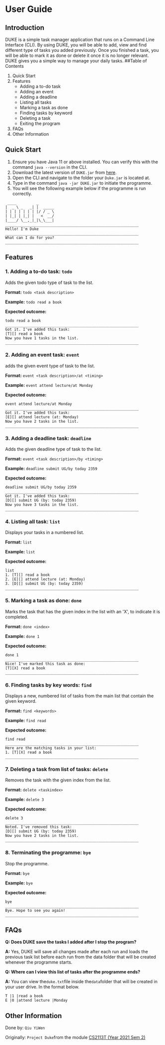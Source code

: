 # User Guide
## Introduction
DUKE is a simple task manager application that runs on a Command Line Interface
(CLI). By using DUKE, you will be able to add, view and find different type of 
tasks you added previously. Once you finished a task, you will be able to 
mark it as done or delete it once it is no longer relevant.
DUKE gives you a simple way to manage your daily tasks.
##Table of Contents
1. Quick Start
2. Features
   * Adding a to-do task
   * Adding an event
   * Adding a deadline
   * Listing all tasks
   * Marking a task as done
   * Finding tasks by keyword
   * Deleting a task
   * Exiting the program
3. FAQs
4. Other Information
## Quick Start
1. Ensure you have Java 11 or above installed. You can verify this with the command `java --version` in the CLI.
2. Download the latest version of `DUKE.jar` from [here](https://github.com/e00426142/ip/releases). 
3. Open the CLI and navigate to the folder your `Duke.jar` is located at.
4. Type in the command `java -jar DUKE.jar` to initiate the programme.
5. You will see the following example below if the programme is run correctly.
```
 ____         _        
|  _ \ _   _| |  _____ 
| | | | | | | |/ / _ \
| |_| | |_| |   <  __/
|____/ \__,_|_|\_\___|
____________________________________________________________
Hello! I'm Duke
____________________________________________________________
What can I do for you?
____________________________________________________________
```
## Features

### 1. Adding a to-do task: `todo`
Adds the given todo type of task to the list.

**Format:** `todo <task description>`

**Example:** `todo read a book`

**Expected outcome:**
```
todo read a book
____________________________________________________________
Got it. I've added this task:
[T][] read a book
Now you have 1 tasks in the list.
____________________________________________________________
```

### 2. Adding an event task: `event`
adds the given event type of task to the list.

**Format:** `event <task description>/at <timing>`

**Example:** `event attend lecture/at Monday`

**Expected outcome:**
```
event attend lecture/at Monday
____________________________________________________________
Got it. I've added this task:
[E][] attend lecture (at: Monday)
Now you have 2 tasks in the list.
____________________________________________________________
```

### 3. Adding a deadline task: `deadline`
Adds the given deadline type of task to the list.

**Format:** `event <task description>/by <timing>`

**Example:** `deadline submit UG/by today 2359`

**Expected outcome:**
```
deadline submit UG/by today 2359
____________________________________________________________
Got it. I've added this task:
[D][] submit UG (by: today 2359)
Now you have 3 tasks in the list.
____________________________________________________________
```

### 4. Listing all task: `list`
Displays your tasks in a numbered list.

**Format:** `list`

**Example:** `list`

**Expected outcome:**
```
list
1. [T][] read a book
2. [E][] attend lecture (at: Monday)
3. [D][] submit UG (by: today 2359)
____________________________________________________________
```

### 5. Marking a task as done: `done`
Marks the task that has the given index in the list with an 'X', to indicate it is completed.

**Format:** `done <index>`

**Example:** `done 1`

**Expected outcome:**
```
done 1
____________________________________________________________
Nice! I've marked this task as done:
[T][X] read a book
____________________________________________________________
```

### 6. Finding tasks by key words: `find`
Displays a new, numbered list of tasks from the main list that contain the given keyword.

**Format:** `find <keywords>`

**Example:** `find read`

**Expected outcome:**
```
find read
____________________________________________________________
Here are the matching tasks in your list: 
1. [T][X] read a book
____________________________________________________________
```

### 7. Deleting a task from list of tasks: `delete`
Removes the task with the given index from the list.

**Format:** `delete <taskindex>`

**Example:** `delete 3`

**Expected outcome:**
```
delete 3
____________________________________________________________
Noted. I've removed this task: 
[D][] submit UG (by: today 2359)
Now you have 2 tasks in the list.
____________________________________________________________
```

### 8. Terminating the programme: `bye`
Stop the programme.

**Format:** `bye`

**Example:** `bye`

**Expected outcome:**
```
bye
____________________________________________________________
Bye. Hope to see you again!
____________________________________________________________

```
## FAQs
**Q: Does DUKE save the tasks I added after I stop the program?**

**A:** Yes, DUKE will save all changes made after each run and loads the previous task list before each run from the data folder that will be created whenever the programme starts.

**Q: Where can I view this list of tasks after the programme ends?**

**A:** You can view the`duke.txt`file inside the`data`folder that will be created in your user drive. In the format below.

```
T |1 |read a book
E |0 |attend lecture |Monday
```
## Other Information
Done by: `Qiu YiWen`

Originally: `Project Duke`from the module [CS2113T (Year 2021 Sem 2)](https://nus-cs2113-ay2021s2.github.io/website/se-book-adapted/projectDuke/index.html)


